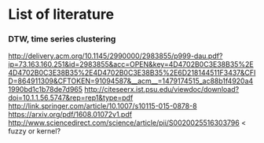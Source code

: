 # List of literature

### DTW, time series clustering
http://delivery.acm.org/10.1145/2990000/2983855/p999-dau.pdf?ip=73.163.160.251&id=2983855&acc=OPEN&key=4D4702B0C3E38B35%2E4D4702B0C3E38B35%2E4D4702B0C3E38B35%2E6D218144511F3437&CFID=864911309&CFTOKEN=91094587&__acm__=1479174515_ac88b1f4920a41990bd1c1b78de7d965
http://citeseerx.ist.psu.edu/viewdoc/download?doi=10.1.1.56.5747&rep=rep1&type=pdf
http://link.springer.com/article/10.1007/s10115-015-0878-8
https://arxiv.org/pdf/1608.01072v1.pdf
http://www.sciencedirect.com/science/article/pii/S0020025516303796 < fuzzy or kernel?
